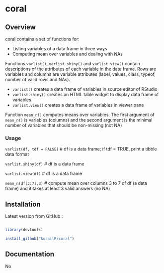 coral
=========

## Overview

coral contains a set of functions for:
- Listing variables of a data frame in three ways
- Computing mean over variables and dealing with NAs


Functions `varlist()`, `varlist.shiny()` and `varlist.view()` contain descriptions of the attributes of each variable in the data frame. Rows are variables and columns are variable attributes (label, values, class, typeof, number of valid rows and NAs).

  - `varlist()` creates a data frame of variables in source editor of RStudio
  - `varlist.shiny()` creates an HTML table widget to display data frame of variables
  - `varlist.view()` creates a data frame of variables in viewer pane


Function `mean_n()` computes means over variables. The first argument of `mean_n()` is variables (columns) and the second argument is the minimal number of variables  that should be non-missing (not NA)

### Usage  

`varlist(df, tdf = FALSE)` #  df is a data frame; if tdf = TRUE, print a tibble data format  

`varlist.shiny(df)`        #  df is a data frame  

`varlist.view(df)`         #  df is a data frame  

`mean_n(df[3:7],3)`        #  compute mean over columns 3 to 7 of df (a data frame) and it takes at least 3 valid answers (no NA)



## Installation


Latest version from GitHub :



```r

library(devtools)

install_github("korailR/coral")

```



## Documentation

No
